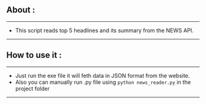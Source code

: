 ## About :

---

- This script reads top 5 headlines and its summary from the NEWS API.

---

## How to use it :

---

- Just run the exe file it will feth data in JSON format from the website.
- Also you can manually run .py file using `python news_reader.py` in the project folder

---